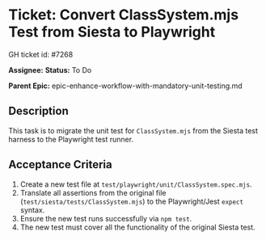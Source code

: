 # Ticket: Convert ClassSystem.mjs Test from Siesta to Playwright

GH ticket id: #7268

**Assignee:**
**Status:** To Do

**Parent Epic:** epic-enhance-workflow-with-mandatory-unit-testing.md

## Description

This task is to migrate the unit test for `ClassSystem.mjs` from the Siesta test harness to the Playwright test runner.

## Acceptance Criteria

1.  Create a new test file at `test/playwright/unit/ClassSystem.spec.mjs`.
2.  Translate all assertions from the original file (`test/siesta/tests/ClassSystem.mjs`) to the Playwright/Jest `expect` syntax.
3.  Ensure the new test runs successfully via `npm test`.
4.  The new test must cover all the functionality of the original Siesta test.
